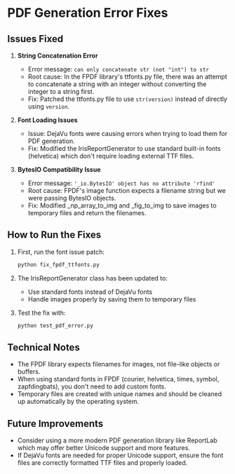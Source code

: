 # PDF Generation Error Fixes

## Issues Fixed

1. **String Concatenation Error**
   - Error message: `can only concatenate str (not "int") to str`
   - Root cause: In the FPDF library's ttfonts.py file, there was an attempt to concatenate a string with an integer without converting the integer to a string first.
   - Fix: Patched the ttfonts.py file to use `str(version)` instead of directly using `version`.

2. **Font Loading Issues**
   - Issue: DejaVu fonts were causing errors when trying to load them for PDF generation.
   - Fix: Modified the IrisReportGenerator to use standard built-in fonts (helvetica) which don't require loading external TTF files.

3. **BytesIO Compatibility Issue**
   - Error message: `'_io.BytesIO' object has no attribute 'rfind'`
   - Root cause: FPDF's image function expects a filename string but we were passing BytesIO objects.
   - Fix: Modified _np_array_to_img and _fig_to_img to save images to temporary files and return the filenames.

## How to Run the Fixes

1. First, run the font issue patch:
   ```bash
   python fix_fpdf_ttfonts.py
   ```

2. The IrisReportGenerator class has been updated to:
   - Use standard fonts instead of DejaVu fonts
   - Handle images properly by saving them to temporary files

3. Test the fix with:
   ```bash
   python test_pdf_error.py
   ```

## Technical Notes

- The FPDF library expects filenames for images, not file-like objects or buffers.
- When using standard fonts in FPDF (courier, helvetica, times, symbol, zapfdingbats), you don't need to add custom fonts.
- Temporary files are created with unique names and should be cleaned up automatically by the operating system.

## Future Improvements

- Consider using a more modern PDF generation library like ReportLab which may offer better Unicode support and more features.
- If DejaVu fonts are needed for proper Unicode support, ensure the font files are correctly formatted TTF files and properly loaded.
